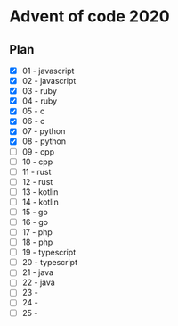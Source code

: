 # Advent of code 2020

## Plan

- [x] 01 - javascript
- [x] 02 - javascript
- [x] 03 - ruby
- [x] 04 - ruby
- [x] 05 - c
- [x] 06 - c
- [x] 07 - python
- [x] 08 - python
- [ ] 09 - cpp
- [ ] 10 - cpp
- [ ] 11 - rust
- [ ] 12 - rust
- [ ] 13 - kotlin
- [ ] 14 - kotlin
- [ ] 15 - go
- [ ] 16 - go
- [ ] 17 - php
- [ ] 18 - php
- [ ] 19 - typescript
- [ ] 20 - typescript
- [ ] 21 - java
- [ ] 22 - java
- [ ] 23 -
- [ ] 24 -
- [ ] 25 -

